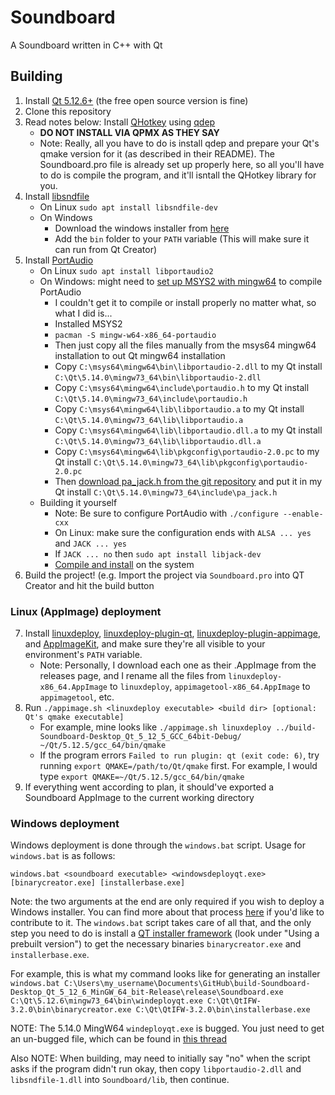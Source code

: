 # Soundboard
A Soundboard written in C++ with Qt

## Building
1. Install [Qt 5.12.6+](https://www.qt.io/download) (the free open source version is fine)
2. Clone this repository
3. Read notes below: Install [QHotkey](https://github.com/Skycoder42/QHotkey) using [qdep](https://github.com/Skycoder42/qdep)
    - **DO NOT INSTALL VIA QPMX AS THEY SAY**
    - Note: Really, all you have to do is install qdep and prepare your Qt's qmake version for it (as described in their README). The Soundboard.pro file is already set up properly here, so all you'll have to do is compile the program, and it'll isntall the QHotkey library for you.
4. Install [libsndfile](https://github.com/erikd/libsndfile)
    - On Linux `sudo apt install libsndfile-dev`
    - On Windows
        - Download the windows installer from [here](http://www.mega-nerd.com/libsndfile/)
        - Add the `bin` folder to your `PATH` variable (This will make sure it can run from Qt Creator)
5. Install [PortAudio](http://www.portaudio.com/usinggit.html)
    - On Linux `sudo apt install libportaudio2`
    - On Windows: might need to [set up MSYS2 with mingw64](https://github.com/orlp/dev-on-windows/wiki/Installing-GCC--&-MSYS2) to compile PortAudio
        - I couldn't get it to compile or install properly no matter what, so what I did is...
        - Installed MSYS2
        - `pacman -S mingw-w64-x86_64-portaudio`
        - Then just copy all the files manually from the msys64 mingw64 installation to out Qt mingw64 installation
        - Copy `C:\msys64\mingw64\bin\libportaudio-2.dll` to my Qt install `C:\Qt\5.14.0\mingw73_64\bin\libportaudio-2.dll`
        - Copy `C:\msys64\mingw64\include\portaudio.h` to my Qt install `C:\Qt\5.14.0\mingw73_64\include\portaudio.h`
        - Copy `C:\msys64\mingw64\lib\libportaudio.a` to my Qt install `C:\Qt\5.14.0\mingw73_64\lib\libportaudio.a`
        - Copy `C:\msys64\mingw64\lib\libportaudio.dll.a` to my Qt install `C:\Qt\5.14.0\mingw73_64\lib\libportaudio.dll.a`
        - Copy `C:\msys64\mingw64\lib\pkgconfig\portaudio-2.0.pc` to my Qt install `C:\Qt\5.14.0\mingw73_64\lib\pkgconfig\portaudio-2.0.pc`
        - Then [download pa_jack.h from the git repository](https://app.assembla.com/spaces/portaudio/git/source/master/include/pa_jack.h) and put it in my Qt install `C:\Qt\5.14.0\mingw73_64\include\pa_jack.h`
    - Building it yourself
        - Note: Be sure to configure PortAudio with `./configure --enable-cxx`
        - On Linux: make sure the configuration ends with `ALSA ... yes` and `JACK ... yes`
        - If `JACK ... no` then `sudo apt install libjack-dev`
        - [Compile and install](http://portaudio.com/docs/v19-doxydocs/tutorial_start.html) on the system
6. Build the project! (e.g. Import the project via `Soundboard.pro` into QT Creator and hit the build button

### Linux (AppImage) deployment

7. Install [linuxdeploy](https://github.com/linuxdeploy/linuxdeploy), [linuxdeploy-plugin-qt](https://github.com/linuxdeploy/linuxdeploy-plugin-qt), [linuxdeploy-plugin-appimage](https://github.com/linuxdeploy/linuxdeploy-plugin-appimage), and [AppImageKit](https://github.com/AppImage/AppImageKit), and make sure they're all visible to your environment's `PATH` variable.
    - Note: Personally, I download each one as their .AppImage from the releases page, and I rename all the files from `linuxdeploy-x86_64.AppImage` to `linuxdeploy`, `appimagetool-x86_64.AppImage` to `appimagetool`, etc.
8. Run `./appimage.sh <linuxdeploy executable> <build dir> [optional: Qt's qmake executable]`
    - For example, mine looks like `./appimage.sh linuxdeploy ../build-Soundboard-Desktop_Qt_5_12_5_GCC_64bit-Debug/ ~/Qt/5.12.5/gcc_64/bin/qmake`
    - If the program errors `Failed to run plugin: qt (exit code: 6)`, try running `export QMAKE=/path/to/Qt/qmake` first. For example, I would type `export QMAKE=~/Qt/5.12.5/gcc_64/bin/qmake`
8. If everything went according to plan, it should've exported a Soundboard AppImage to the current working directory

### Windows deployment

Windows deployment is done through the `windows.bat` script. Usage for `windows.bat` is as follows:

`windows.bat <soundboard executable> <windowsdeployqt.exe> [binarycreator.exe] [installerbase.exe]`

Note: the two arguments at the end are only required if you wish to deploy a Windows installer. You can find more about that process [here](https://doc.qt.io/qtinstallerframework/ifw-creating-installers.html) if you'd like to contribute to it. The `windows.bat` script takes care of all that, and the only step you need to do is install a [QT installer framework](https://wiki.qt.io/Qt-Installer-Framework) (look under "Using a prebuilt version") to get the necessary binaries `binarycreator.exe` and `installerbase.exe`.

For example, this is what my command looks like for generating an installer `windows.bat C:\Users\my_username\Documents\GitHub\build-Soundboard-Desktop_Qt_5_12_6_MinGW_64_bit-Release\release\Soundboard.exe C:\Qt\5.12.6\mingw73_64\bin\windeployqt.exe C:\Qt\QtIFW-3.2.0\bin\binarycreator.exe C:\Qt\QtIFW-3.2.0\bin\installerbase.exe`

NOTE: The 5.14.0 MingW64 `windeployqt.exe` is bugged. You just need to get an un-bugged file, which can be found in [this thread](https://forum.qt.io/topic/109779/windeployqt-exe-comes-with-qt-5-14-not-copy-the-dlls-to-the-app-directory)

Also NOTE: When building, may need to initially say "no" when the script asks if the program didn't run okay, then copy `libportaudio-2.dll` and `libsndfile-1.dll` into `Soundboard/lib`, then continue.


